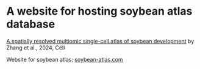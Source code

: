 # A website for hosting soybean atlas database

[A spatially resolved multiomic single-cell atlas of soybean development](https://doi.org/10.1016/j.cell.2024.10.050) by Zhang et al., 2024, Cell


Website for soybean atlas: [soybean-atlas.com](https://soybean-atlas.com)

